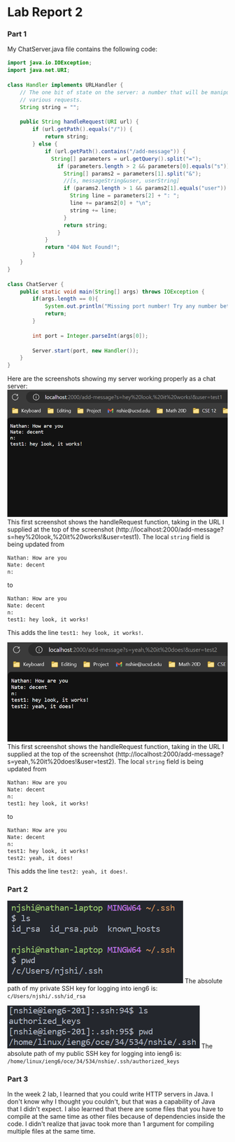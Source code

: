# Lab Report 2

### Part 1

My ChatServer.java file contains the following code:

```java
import java.io.IOException;
import java.net.URI;

class Handler implements URLHandler {
    // The one bit of state on the server: a number that will be manipulated by
    // various requests.
    String string = "";

    public String handleRequest(URI url) {
        if (url.getPath().equals("/")) {
            return string;
        } else {
            if (url.getPath().contains("/add-message")) {
              String[] parameters = url.getQuery().split("=");
                if (parameters.length > 2 && parameters[0].equals("s")) {
                  String[] params2 = parameters[1].split("&");
                  //[s, messageString&user, userString]
                  if (params2.length > 1 && params2[1].equals("user")) {
                    String line = parameters[2] + ": ";
                    line += params2[0] + "\n";
                    string += line;
                  }  
                  return string;
                }
            }
            return "404 Not Found!";
        }
    }
}

class ChatServer {
    public static void main(String[] args) throws IOException {
        if(args.length == 0){
            System.out.println("Missing port number! Try any number between 1024 to 49151");
            return;
        }

        int port = Integer.parseInt(args[0]);

        Server.start(port, new Handler());
    }
}
```

Here are the screenshots showing my server working properly as a chat server:
![Screenshot 1](/lab2-screenshot-test1.png)
This first screenshot shows the handleRequest function, taking in the URL I supplied at the top of the screenshot (http://localhost:2000/add-message?s=hey%20look,%20it%20works!&user=test1). The local `string` field is being updated from
```
Nathan: How are you
Nate: decent
n:
```
to
```
Nathan: How are you
Nate: decent
n:  
test1: hey look, it works!
```
This adds the line `test1: hey look, it works!`.

![Screenshot 2](/lab2-screenshot-test2.png)
This first screenshot shows the handleRequest function, taking in the URL I supplied at the top of the screenshot (http://localhost:2000/add-message?s=yeah,%20it%20does!&user=test2). The local `string` field is being updated from
```
Nathan: How are you
Nate: decent
n:  
test1: hey look, it works!
```
to
```
Nathan: How are you
Nate: decent
n:  
test1: hey look, it works!
test2: yeah, it does!
```
This adds the line `test2: yeah, it does!`.

### Part 2
![Screenshot 3](/lab2-screenshot-private-key.png)
The absolute path of my private SSH key for logging into ieng6 is:
`c/Users/njshi/.ssh/id_rsa`

![Screenshot 4](/lab2-screenshot-public-key.png)
The absolute path of my public SSH key for logging into ieng6 is:
`/home/linux/ieng6/oce/34/534/nshie/.ssh/authorized_keys`

### Part 3
In the week 2 lab, I learned that you could write HTTP servers in Java. I don't know why I thought you couldn't, but that was a capability of Java that I didn't expect. I also learned that there are some files that you have to compile at the same time as other files because of dependencies inside the code. I didn't realize that javac took more than 1 argument for compiling multiple files at the same time.
